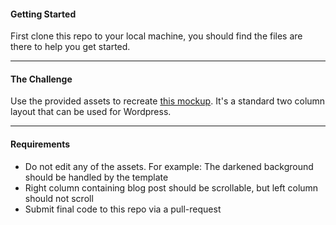 #### Getting Started
First clone this repo to your local machine, you should find the files are there to help you get started.

---------------

#### The Challenge
Use the provided assets to recreate [this mockup](http://jarqu.es/dl/b.jpg). It's a standard two column layout that can be used for Wordpress.

---------------

#### Requirements
* Do not edit any of the assets. For example: The darkened background should be handled by the template
* Right column containing blog post should be scrollable, but left column should not scroll
* Submit final code to this repo via a pull-request
